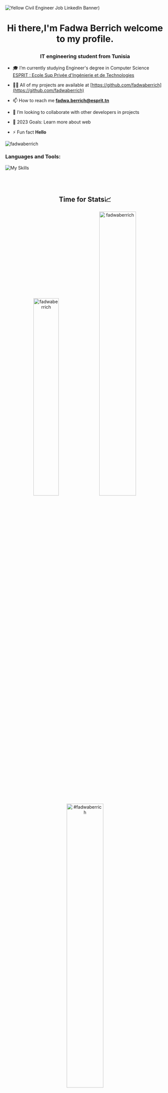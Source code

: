  ![Yellow Civil Engineer Job LinkedIn Banner](https://i.postimg.cc/K8PQ6yHW/fadwa.png))
<h1 align="center">


   <strong> Hi there,I'm Fadwa Berrich welcome to my profile.</strong> 
</h1>

<h3 align="center">IT engineering student from Tunisia</h3>


- 🎓 I’m currently studying Engineer's degree in Computer Science [ESPRIT : Ecole Sup Privée d'Ingénierie et de Technologies](https://esprit.tn/)

- 👨‍💻 All of my projects are available at [https://github.com/fadwaberrich](https://github.com/fadwaberrich)

- 📫 How to reach me **fadwa.berrich@esprit.tn**

- 👯 I’m looking to collaborate with other developers in projects

- 🥅 2023 Goals: Learn more about web

- ⚡ Fun fact **Hello**
<p align="left"> <img src="https://komarev.com/ghpvc/?username=fadwaberrich&label=Profile%20views&color=0e75b6&style=flat" alt="fadwaberrich" /> </p>

<h3 align="left">Languages and Tools:</h3>

![My Skills](https://skillicons.dev/icons?i=html,css,sass,bootstrap,js,ts,py,java,php,jquery,r,nodejs,eclipse,angular,spring,maven,react,vscode,c,cpp,symfony,dotnet,mongodb,mysql,graphql,qt,linux,git,github,ps)

<br />
<br />
 </p>


<div align="center">
 
 <h2>Time for Stats📈</h2>

<img width="40%" src="https://github-readme-stats.vercel.app/api/top-langs?username=fadwaberrich&show_icons=true&theme=highcontrast&title_color=ff8000&text_color=ffffff&bg_color=6a6a6a&locale=en&layout=compact&hide_border=true" alt="fadwaberrich" /> 
<img width="48%" src="https://github-readme-stats.vercel.app/api?username=fadwaberrich&show_icons=true&theme=highcontrast&title_color=ff8000&text_color=ffffff&bg_color=6a6a6a&locale=en&hide_border=true" alt="fadwaberrich" />
<br/>
<img width="48%" src="https://github-readme-streak-stats.herokuapp.com/?user=fadwaberrich&theme=highcontrast&hide_border=true" alt="#fadwaberrich" />
 </div>
    </td>
    



